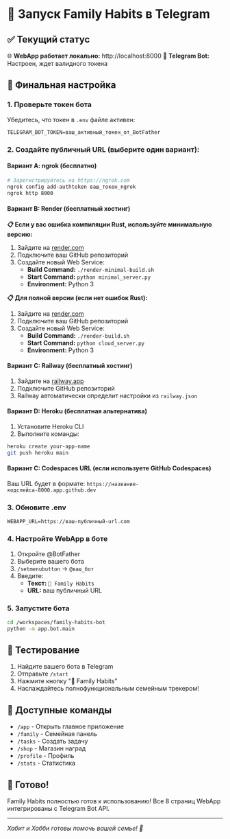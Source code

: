 # 🚀 Запуск Family Habits в Telegram

## ✅ Текущий статус

🌐 **WebApp работает локально:** http://localhost:8000
🤖 **Telegram Bot:** Настроен, ждет валидного токена

## 🔧 Финальная настройка

### 1. Проверьте токен бота
Убедитесь, что токен в `.env` файле активен:
```
TELEGRAM_BOT_TOKEN=ваш_активный_токен_от_BotFather
```

### 2. Создайте публичный URL (выберите один вариант):

#### Вариант A: ngrok (бесплатно)
```bash
# Зарегистрируйтесь на https://ngrok.com
ngrok config add-authtoken ваш_токен_ngrok
ngrok http 8000
```

#### Вариант B: Render (бесплатный хостинг)

**📋 Если у вас ошибка компиляции Rust, используйте минимальную версию:**

1. Зайдите на [render.com](https://render.com)
2. Подключите ваш GitHub репозиторий  
3. Создайте новый Web Service:
   - **Build Command:** `./render-minimal-build.sh`
   - **Start Command:** `python minimal_server.py`
   - **Environment:** Python 3

**📋 Для полной версии (если нет ошибок Rust):**

1. Зайдите на [render.com](https://render.com)
2. Подключите ваш GitHub репозиторий
3. Создайте новый Web Service:
   - **Build Command:** `./render-build.sh`
   - **Start Command:** `python cloud_server.py`
   - **Environment:** Python 3

#### Вариант C: Railway (бесплатный хостинг)  
1. Зайдите на [railway.app](https://railway.app)
2. Подключите GitHub репозиторий
3. Railway автоматически определит настройки из `railway.json`

#### Вариант D: Heroku (бесплатная альтернатива)
1. Установите Heroku CLI
2. Выполните команды:
```bash
heroku create your-app-name
git push heroku main
```

#### Вариант C: Codespaces URL (если используете GitHub Codespaces)
Ваш URL будет в формате: `https://название-кодспейса-8000.app.github.dev`

### 3. Обновите .env
```
WEBAPP_URL=https://ваш-публичный-url.com
```

### 4. Настройте WebApp в боте
1. Откройте @BotFather
2. Выберите вашего бота
3. `/setmenubutton` → `@ваш_бот`
4. Введите:
   - **Текст:** `🌱 Family Habits`
   - **URL:** ваш публичный URL

### 5. Запустите бота
```bash
cd /workspaces/family-habits-bot
python -m app.bot.main
```

## 🎯 Тестирование

1. Найдите вашего бота в Telegram
2. Отправьте `/start`
3. Нажмите кнопку "🌱 Family Habits"
4. Наслаждайтесь полнофункциональным семейным трекером!

## 📱 Доступные команды

- `/app` - Открыть главное приложение
- `/family` - Семейная панель
- `/tasks` - Создать задачу  
- `/shop` - Магазин наград
- `/profile` - Профиль
- `/stats` - Статистика

## 🎊 Готово!

Family Habits полностью готов к использованию! Все 8 страниц WebApp интегрированы с Telegram Bot API.

---

*Хабит и Хабби готовы помочь вашей семье! 🌱*
